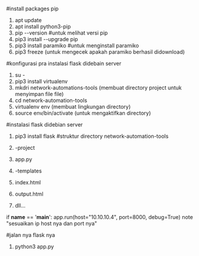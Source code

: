 #install packages pip
1. apt update 
2. apt install python3-pip
3. pip --version #untuk melihat versi pip
4. pip3 install --upgrade pip
5. pip3 install paramiko #untuk menginstall paramiko
6. pip3 freeze (untuk mengecek apakah paramiko berhasil didownload)

#konfigurasi pra instalasi flask didebain server
1. su -
2. pip3 install virtualenv
3. mkdri network-automations-tools (membuat directory project untuk menyimpan file file)
4. cd network-automation-tools
5. virtualenv env (membuat lingkungan directory)
6. source env/bin/activate (untuk mengaktifkan directory)
   
#instalasi flask didebian server
1. pip3 install flask
#struktur directory network-automation-tools 
1. -project
2. app.py
   
1. -templates
2. index.html
3. output.html
4. dll...

if __name__ == '__main__':
    app.run(host="10.10.10.4", port=8000, debug=True) 
    note "sesuaikan ip host nya dan port nya"

#jalan nya flask nya 
1. python3 app.py
